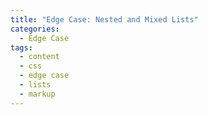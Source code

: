 ```yaml
---
title: "Edge Case: Nested and Mixed Lists"
categories:
  - Edge Case
tags:
  - content
  - css
  - edge case
  - lists
  - markup
---
```

<script src="https://gist.github.com/mmistakes/77c68fbb07731a456805a7b473f47841.js"></script>
